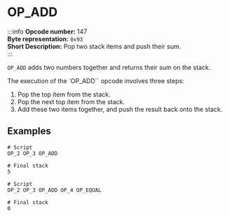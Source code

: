# OP_ADD
:::info
**Opcode number:** 147  
**Byte representation:**  `0x93`  
**Short Description:** Pop two stack items and push their sum.  
:::

`OP_ADD` adds two numbers together and returns their sum on the stack.
<br>

The execution of the `OP_ADD`` opcode involves three steps:

1. Pop the top item from the stack.
2. Pop the next top item from the stack.
3. Add these two items together, and push the result back onto the stack.

## Examples
```shell
# Script
OP_2 OP_3 OP_ADD

# Final stack
5
```

```shell
# Script
OP_2 OP_3 OP_ADD OP_4 OP_EQUAL

# Final stack
0
```
